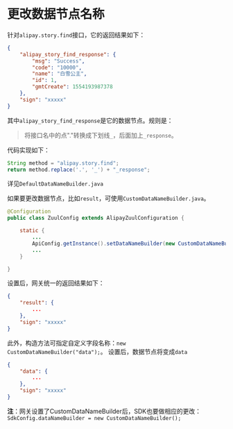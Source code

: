 # 更改数据节点名称

针对`alipay.story.find`接口，它的返回结果如下：

```json
{
	"alipay_story_find_response": {
		"msg": "Success",
		"code": "10000",
		"name": "白雪公主",
		"id": 1,
		"gmtCreate": 1554193987378
	},
	"sign": "xxxxx"
}
```

其中`alipay_story_find_response`是它的数据节点。规则是：

> 将接口名中的点"."转换成下划线`_`，后面加上`_response`。

代码实现如下：

```java
String method = "alipay.story.find";
return method.replace('.', '_') + "_response";
```

详见`DefaultDataNameBuilder.java`

如果要更改数据节点，比如`result`，可使用`CustomDataNameBuilder.java`。

```java
@Configuration
public class ZuulConfig extends AlipayZuulConfiguration {

    static {
        ...
        ApiConfig.getInstance().setDataNameBuilder(new CustomDataNameBuilder());
        ...
    }

}
```

设置后，网关统一的返回结果如下：

```json
{
	"result": {
		...
	},
	"sign": "xxxxx"
}
```

此外，构造方法可指定自定义字段名称：`new CustomDataNameBuilder("data");`。
设置后，数据节点将变成`data`

```json
{
	"data": {
		...
	},
	"sign": "xxxxx"
}
```

**注**：网关设置了CustomDataNameBuilder后，SDK也要做相应的更改：`SdkConfig.dataNameBuilder = new CustomDataNameBuilder();`
